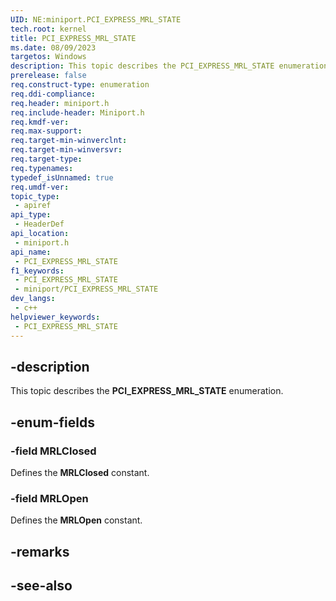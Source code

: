 ```yaml
---
UID: NE:miniport.PCI_EXPRESS_MRL_STATE
tech.root: kernel
title: PCI_EXPRESS_MRL_STATE
ms.date: 08/09/2023
targetos: Windows
description: This topic describes the PCI_EXPRESS_MRL_STATE enumeration.
prerelease: false
req.construct-type: enumeration
req.ddi-compliance: 
req.header: miniport.h
req.include-header: Miniport.h
req.kmdf-ver: 
req.max-support: 
req.target-min-winverclnt: 
req.target-min-winversvr: 
req.target-type: 
req.typenames: 
typedef_isUnnamed: true
req.umdf-ver: 
topic_type:
 - apiref
api_type:
 - HeaderDef
api_location:
 - miniport.h
api_name:
 - PCI_EXPRESS_MRL_STATE
f1_keywords:
 - PCI_EXPRESS_MRL_STATE
 - miniport/PCI_EXPRESS_MRL_STATE
dev_langs:
 - c++
helpviewer_keywords:
 - PCI_EXPRESS_MRL_STATE
---
```


## -description

This topic describes the **PCI_EXPRESS_MRL_STATE** enumeration.

## -enum-fields

### -field MRLClosed

Defines the **MRLClosed** constant.

### -field MRLOpen

Defines the **MRLOpen** constant.

## -remarks

## -see-also
